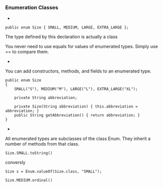 ### Enumeration Classes

-

```
public enum Size { SMALL, MEDIUM, LARGE, EXTRA_LARGE };
```

The type defined by this declaration is actually a class

You never need to use equals for values of enumerated types. Simply use == to compare them.

-

You can add constructors, methods, and fields to an enumerated type.

```
public enum Size
{
	SMALL("S"), MEDIUM("M"), LARGE("L"), EXTRA_LARGE("XL");

	private String abbreviation;

	private Size(String abbreviation) { this.abbreviation = abbreviation; }
	public String getAbbreviation() { return abbreviation; }
}
```

-

All enumerated types are subclasses of the class Enum. They inherit a number of methods from that class.

`Size.SMALL.toString()`

conversly

`Size s = Enum.valueOf(Size.class, "SMALL");`

`Size.MEDIUM.ordinal()`
